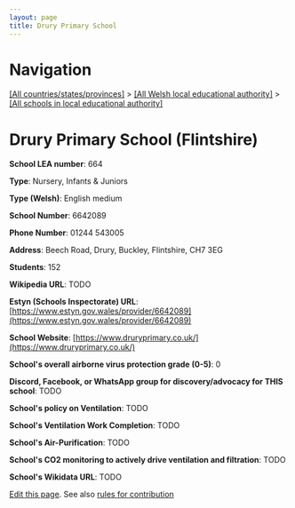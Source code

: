 ```yaml
---
layout: page
title: Drury Primary School
---
```

# Navigation

[[All countries/states/provinces]](../../..) > [[All Welsh local educational authority]](../..) > [[All schools in local educational authority]](..)

# Drury Primary School (Flintshire)

**School LEA number**: 664

**Type**: Nursery, Infants & Juniors

**Type (Welsh)**: English medium

**School Number**: 6642089

**Phone Number**: 01244 543005

**Address**: Beech Road, Drury, Buckley, Flintshire, CH7 3EG

**Students**: 152

**Wikipedia URL**: TODO

**Estyn (Schools Inspectorate) URL**: [https://www.estyn.gov.wales/provider/6642089](https://www.estyn.gov.wales/provider/6642089)

**School Website**: [https://www.druryprimary.co.uk/](https://www.druryprimary.co.uk/)

**School's overall airborne virus protection grade (0-5)**: 0

**Discord, Facebook, or WhatsApp group for discovery/advocacy for THIS school**: TODO

**School's policy on Ventilation**: TODO

**School's Ventilation Work Completion**: TODO

**School's Air-Purification**: TODO

**School's CO2 monitoring to actively drive ventilation and filtration**: TODO

**School's Wikidata URL**: TODO




[Edit this page](https://github.com/VentilationProject/Wales/edit/prif/./Flintshire/Drury_Primary_School.md). See also [rules for contribution](../../../contribution-rules/)